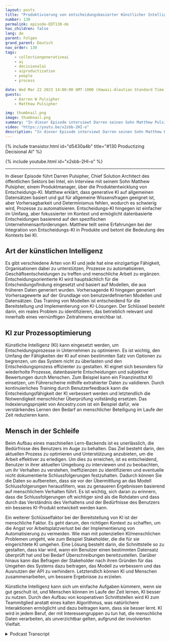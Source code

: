 ```yaml
---
layout: posts
title: "Produktivierung von entscheidungsbasierter Künstlicher Intelligenz"
number: 130
permalink: episode-EDT130-de
has_children: false
lang: de
parent: Folgen
grand_parent: Deutsch
nav_order: 130
tags:
    - collectiongenerativeai
    - ai
    - decisionalai
    - aiproductization
    - people
    - process

date: Wed Mar 22 2023 14:00:00 GMT-1000 (Hawaii-Aleutian Standard Time)
guests:
    - Darren W Pulsipher
    - Matthew Pulsipher

img: thumbnail.png
image: thumbnail.png
summary: "In dieser Episode interviewt Darren seinen Sohn Matthew Pulsipher über die Produktisierung von entscheidungsbezogener künstlicher Intelligenz. Matthew hat kürzlich seine Produktentwicklungspipeline modernisiert, um entscheidungsbezogene künstliche Intelligenz in seine Produktentwicklung einzubeziehen."
video: "https://youtu.be/x2sbb-2HI-o"
description: "In dieser Episode interviewt Darren seinen Sohn Matthew Pulsipher über die Produktisierung von entscheidungsbezogener künstlicher Intelligenz. Matthew hat kürzlich seine Produktentwicklungspipeline modernisiert, um entscheidungsbezogene künstliche Intelligenz in seine Produktentwicklung einzubeziehen."
---
```


<div>
{% include transistor.html id="d5430a4b" title="#130 Productizing Decisional AI" %}

{% include youtube.html id="x2sbb-2HI-o" %}
</div>

---

In dieser Episode führt Darren Pulsipher, Chief Solution Architect des öffentlichen Sektors bei Intel, ein Interview mit seinem Sohn Matthew Pulsipher, einem Produktmanager, über die Produktentwicklung von Entscheidungs-KI. Matthew erklärt, dass generative KI auf allgemeinen Datensätzen basiert und gut für allgemeine Wissensfragen geeignet ist, aber Vorhersagbarkeit und Determinismus fehlen, wodurch es schwierig wird, Prozesse zu automatisieren. Entscheidungs-KI hingegen ist einfacher im Umfang, aber fokussierter im Kontext und ermöglicht datenbasierte Entscheidungen basierend auf den spezifischen Unternehmensanforderungen. Matthew teilt seine Erfahrungen bei der Integration von Entscheidungs-KI in Produkte und betont die Bedeutung des Kontexts bei KI.

## Art der künstlichen Intelligenz

Es gibt verschiedene Arten von KI und jede hat eine einzigartige Fähigkeit, Organisationen dabei zu unterstützen, Prozesse zu automatisieren, Geschäftsentscheidungen zu treffen und menschliche Arbeit zu ergänzen. Entscheidungsorientierte KI wird hauptsächlich für die Entscheidungsfindung eingesetzt und basiert auf Modellen, die aus früheren Daten generiert wurden. Vorhersagende KI hingegen generiert Vorhersagewerte auf der Grundlage von benutzerdefinierten Modellen und Datensätzen. Das Training von Modellen ist entscheidend für die Bereitstellung und Implementierung von KI-Lösungen. Der Schlüssel besteht darin, ein reales Problem zu identifizieren, das betrieblich relevant und innerhalb eines vernünftigen Zeitrahmens erreichbar ist.

## KI zur Prozessoptimierung

Künstliche Intelligenz (KI) kann eingesetzt werden, um Entscheidungsprozesse in Unternehmen zu optimieren. Es ist wichtig, den Umfang der Fähigkeiten der KI auf einen bestimmten Satz von Optionen zu begrenzen, um das System nicht zu überlasten und den Entscheidungsprozess effizienter zu gestalten. KI eignet sich besonders für wiederholte Prozesse, datenbasierte Entscheidungen und subjektive Bewertungen durch Menschen. Zum Beispiel kann ein Finanzinstitut KI einsetzen, um Führerscheine mithilfe extrahierter Daten zu validieren. Durch kontinuierliches Training durch Benutzerfeedback kann die Entscheidungsfähigkeit der KI verbessert werden und letztendlich die Notwendigkeit menschlicher Überprüfung vollständig ersetzen. Das Indexierungsprojekt von Ancestry.com ist ein Beispiel dafür, wie verstärkendes Lernen den Bedarf an menschlicher Beteiligung im Laufe der Zeit reduzieren kann.

## Mensch in der Schleife

Beim Aufbau eines maschinellen Lern-Backends ist es unerlässlich, die Bedürfnisse des Benutzers im Auge zu behalten. Das Ziel besteht darin, den aktuellen Prozess zu optimieren und Unterstützung anzubieten, um die Arbeit effektiver zu erledigen. Um dies zu erreichen, ist es entscheidend, Benutzer in ihrer aktuellen Umgebung zu interviewen und zu beobachten, um ihr Verhalten zu verstehen, Ineffizienzen zu identifizieren und eventuelle nicht dokumentierte Schlussfolgerungen festzuhalten. Dadurch können Sie die Daten so aufbereiten, dass sie vor der Übermittlung an das Modell Schlussfolgerungen herausfiltern, was zu genaueren Ergebnissen basierend auf menschlichem Verhalten führt. Es ist wichtig, sich daran zu erinnern, dass die Schlussfolgerungen oft wichtiger sind als die Rohdaten und dass durch das Verständnis des Verhaltens und der Bedürfnisse des Benutzers ein besseres KI-Produkt entwickelt werden kann.

Ein weiterer Schlüsselfaktor bei der Bereitstellung von KI ist der menschliche Faktor. Es geht darum, den richtigen Kontext zu schaffen, um die Angst vor Arbeitsplatzverlust bei der Implementierung von Automatisierung zu vermeiden. Wie man mit potenziellen KI/menschlichen Problemen umgeht, wie zum Beispiel Stakeholder, die die für sie eingerichtete KI umgehen. Eine Lösung besteht darin, die Schnittstelle so zu gestalten, dass klar wird, wann ein Benutzer einen bestimmten Datensatz überprüft hat und bei Bedarf Überschreibungen bereitzustellen. Darüber hinaus kann das Befragen der Stakeholder nach ihren Gründen für das Umgehen des Systems dazu beitragen, das Modell zu verbessern und das Ausnutzen der API zu verhindern. Letztendlich können KI und Menschen zusammenarbeiten, um bessere Ergebnisse zu erzielen.

Künstliche Intelligenz kann sich um einfache Aufgaben kümmern, wenn sie gut geschult ist, und Menschen können im Laufe der Zeit lernen, KI besser zu nutzen. Durch den Aufbau von kooperativen Schnittstellen wird KI zum Teammitglied anstatt eines kalten Algorithmus, was natürlichere Interaktionen ermöglicht und dazu beitragen kann, dass sie besser lernt. KI wird in jedem Beruf, der mit Interessengruppen zu tun hat, die menschliche Daten verarbeiten, als unverzichtbar gelten, aufgrund der involvierten Vielfalt.



<details>
<summary> Podcast Transcript </summary>

<p></p>

</details>

